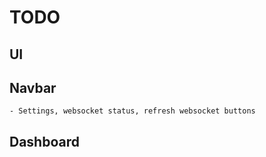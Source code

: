 # TODO

## UI
## Navbar
    - Settings, websocket status, refresh websocket buttons


## Dashboard

##
